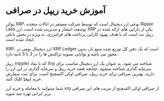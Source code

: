
# آموزش خرید ریپل در صرافی

توکن XRP، نوعی ارز دیجیتال است که توسط شرکت مستقر در ایالات متحده Ripple Labs توسعه، انتشار و مدیریت شده است. ارز XRP یکی از دارایی های ارائه شده در ریپل نت است که با هدف بهبود کارایی پرداخت های فرامرزی، به ویژه در بخش بانکی ایجاد شده است.

 
XRP، ارز دیجیتال بومی در XRP Ledger است که یک دفتر کل توزیع شده منبع باز، بدون مجوز می باشد و توانایی تسویه تراکنش ها را در 3 تا 5 ثانیه دارد.

ریپل (ripple) که با نماد Xrp شناخته می شود، به عنوان یک ارز دیجیتال مناسب برای سرمایه گذاری شناخته میشود. چنانچه قصد خرید ریپل و سرمایه گذاری در این ارز را دارید، بهترین صرافی برای خرید ریپل، صرافی اوکی اکسچنج است. برای ثبت سفارش خرید [اینجا](https://ok-ex.io/buy-and-sell/XRP/) کلیک کنید.

شما میتوانید با معامله و خرید ارز xrp از صرافی اوکی اکسچنج از مزیت های این صرافی برتر ایرانی بهره مند شوید.

